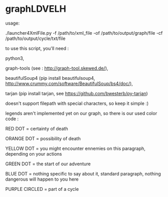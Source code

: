 # graphLDVELH

usage:

./launcher4XmlFile.py -f /path/to/xml_file -of /path/to/output/graph/file -cf /path/to/output/cycle/txt/file

to use this script, you'll need : 

python3, 

graph-tools (see : http://graph-tool.skewed.de/),

beautifulSoup4 (pip install beautifulsoup4, http://www.crummy.com/software/BeautifulSoup/bs4/doc/),

tarjan (pip install tarjan, see https://github.com/bwesterb/py-tarjan)

doesn't support filepath with special characters, so keep it simple :)

legends aren't implemented yet on our graph, so there is our used color code :

RED DOT = certainty of death

ORANGE DOT = possibility of death

YELLOW DOT = you might encounter ennemies on this paragraph, depending on your actions

GREEN DOT = the start of our adventure

BLUE DOT = nothing specific to say about it, standard paragraph, nothing dangerous will happen to you here

PURPLE CIRCLED = part of a cycle
